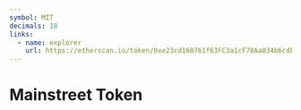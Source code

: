 ```yaml
---
symbol: MIT
decimals: 18
links:
  - name: explorer
    url: https://etherscan.io/token/0xe23cd160761f63FC3a1cF78Aa034b6cdF97d3E0C
---
```


# Mainstreet Token
